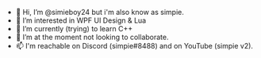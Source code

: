 - 👋 Hi, I’m @simieboy24 but i'm also know as simpie.
- 👀 I’m interested in WPF UI Design & Lua
- 🌱 I’m currently (trying) to learn C++
- 💞️ I’m at the moment not looking to collaborate.
- 📫 I'm reachable on Discord (simpie#8488) and on YouTube (simpie v2).
